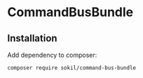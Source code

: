 # CommandBusBundle

## Installation

Add dependency to composer:
```
composer require sokil/command-bus-bundle
```
